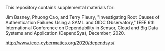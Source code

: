This repository contains supplemental materials for:

Jim Basney, Phuong Cao, and Terry Fleury, "Investigating Root Causes of Authentication Failures Using a SAML and OIDC Observatory," IEEE 6th International Conference on Dependability in Sensor, Cloud and Big Data Systems and Application (DependSys), December, 2020.

http://www.ieee-cybermatics.org/2020/dependsys/
